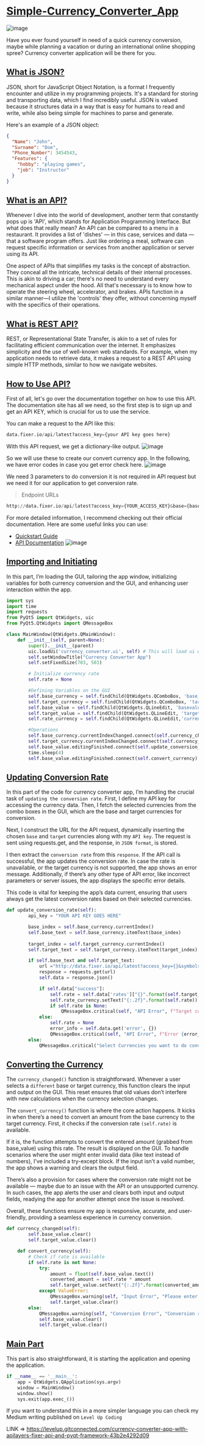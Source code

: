 # <ins>Simple-Currency_Converter_App</ins>
![image](https://github.com/yavuzCodiin/Simple-Currency_Converter_App/assets/82445309/3cef242e-569a-463e-a67f-a5d7805ac713)

Have you ever found yourself in need of a quick currency conversion, maybe while planning a vacation or during an international online shopping spree? Currency converter application will be there for you.
## <ins>What is JSON?</ins>

JSON, short for JavaScript Object Notation, is a format I frequently encounter and utilize in my programming projects. It's a standard for storing and transporting data, which I find incredibly useful. JSON is valued because it structures data in a way that is easy for humans to read and write, while also being simple for machines to parse and generate.

Here's an example of a JSON object:

```json
{
  "Name": "John",
  "Surname": "Doe",
  "Phone_Number": 3454543,
  "Features": {
    "hobby": "playing games",
    "job": "Instructor"
  }
}
```
## <ins>What is an API?</ins>

Whenever I dive into the world of development, another term that constantly pops up is 'API', which stands for Application Programming Interface. But what does that really mean? An API can be compared to a menu in a restaurant. It provides a list of 'dishes' — in this case, services and data — that a software program offers. Just like ordering a meal, software can request specific information or services from another application or server using its API.

One aspect of APIs that simplifies my tasks is the concept of abstraction. They conceal all the intricate, technical details of their internal processes. This is akin to driving a car; there's no need to understand every mechanical aspect under the hood. All that's necessary is to know how to operate the steering wheel, accelerator, and brakes. APIs function in a similar manner—I utilize the 'controls' they offer, without concerning myself with the specifics of their operations.
## <ins>What is REST API?</ins>

REST, or Representational State Transfer, is akin to a set of rules for facilitating efficient communication over the internet. It emphasizes simplicity and the use of well-known web standards. For example, when my application needs to retrieve data, it makes a request to a REST API using simple HTTP methods, similar to how we navigate websites.
## <ins>How to Use API?</ins>

First of all, let's go over the documentation together on how to use this API. The documentation site has all we need, so the first step is to sign up and get an API KEY, which is crucial for us to use the service.

You can make a request to the API like this:
```python
data.fixer.io/api/latest?access_key={your API key goes here}
```
With this API request, we get a dictionary-like output.
![image](https://github.com/yavuzCodiin/Simple-Currency_Converter_App/assets/82445309/11cf9d92-5879-429c-9a9b-200dc09f9417)

So we will use these to create our convert currency app. In the following, we have error codes in case you get error check here.
![image](https://github.com/yavuzCodiin/Simple-Currency_Converter_App/assets/82445309/42a56786-1a82-476d-9f6b-aff04d4c760d)

We need 3 parameters to do conversion it is not required in API request but we need it for our application to get conversion rate.
> Endpoint URLs
```python
http://data.fixer.io/api/latest?access_key={YOUR_ACCESS_KEY}&base={base currency}&symbols={target currency}
```
For more detailed information, I recommend checking out their official documentation. Here are some useful links you can use:

- [Quickstart Guide](https://fixer.io/quickstart)
- [API Documentation](https://fixer.io/documentation)
![image](https://github.com/yavuzCodiin/Simple-Currency_Converter_App/assets/82445309/a6881384-8128-43e5-a051-40183779d139)

## <ins>Importing and Initiating</ins>
In this part, I’m loading the GUI, tailoring the app window, initializing variables for both currency conversion and the GUI, and enhancing user interaction within the app.
```python
import sys
import time
import requests
from PyQt5 import QtWidgets, uic
from PyQt5.QtWidgets import QMessageBox

class MainWindow(QtWidgets.QMainWindow):
    def __init__(self, parent=None):
        super().__init__(parent)
        uic.loadUi('currency_converter.ui', self) # This will load ui which we created with QtDesigner
        self.setWindowTitle("Currency Converter App")
        self.setFixedSize(703, 503)

        # Initialize currency rate
        self.rate = None

        #Defining Variables on the GUI
        self.base_currency = self.findChild(QtWidgets.QComboBox, 'base_comboBox')
        self.target_currency = self.findChild(QtWidgets.QComboBox, 'target_comboBox')
        self.base_value = self.findChild(QtWidgets.QLineEdit, 'basevalue_lineEdit')
        self.target_value = self.findChild(QtWidgets.QLineEdit, 'targetvalue_lineEdit')
        self.rate_currency = self.findChild(QtWidgets.QLineEdit,'currencyrate_lineEdit')

        #Operations
        self.base_currency.currentIndexChanged.connect(self.currency_changed)
        self.target_currency.currentIndexChanged.connect(self.currency_changed)
        self.base_value.editingFinished.connect(self.update_conversion_rate)
        time.sleep(4)
        self.base_value.editingFinished.connect(self.convert_currency)
```
## <ins>Updating Conversion Rate</ins>
In this part of the code for currency converter app, I’m handling the crucial task of `updating the conversion rate`. First, I define my API key for accessing the currency data. Then, I fetch the selected currencies from the combo boxes in the GUI, which are the base and target currencies for conversion.

Next, I construct the URL for the API request, dynamically inserting the chosen `base` and `target` currencies along with my `API key`. The request is sent using requests.get, and the response, in `JSON format`, is stored.

I then extract the `conversion rate` from this `response`. If the API call is successful, the app updates the conversion rate. In case the rate is unavailable, or the target currency is not supported, the app shows an error message. Additionally, if there’s any other type of API error, like incorrect parameters or server issues, the app displays the specific error details.

This code is vital for keeping the app’s data current, ensuring that users always get the latest conversion rates based on their selected currencies.
```python
def update_conversion_rate(self):
        api_key = "YOUR API KEY GOES HERE"

        base_index = self.base_currency.currentIndex()
        self.base_text = self.base_currency.itemText(base_index)
        
        target_index = self.target_currency.currentIndex()
        self.target_text = self.target_currency.itemText(target_index)

        if self.base_text and self.target_text:
            url ="http://data.fixer.io/api/latest?access_key={}&symbols={}&base={}".format(api_key, self.target_text, self.base_text)
            response = requests.get(url)
            self.data = response.json()

            if self.data["success"]:
                self.rate = self.data['rates']["{}".format(self.target_text)]
                self.rate_currency.setText("{:.2f}".format(self.rate))
                if self.rate is None:
                    QMessageBox.critical(self, "API Error", f"Target currency {self.target_text} is not supported.")
            else:
                self.rate = None
                error_info = self.data.get('error', {})
                QMessageBox.critical(self, "API Error", f"Error {error_info.get('code')}: {error_info.get('info')}")
        else:
            QMessageBox.critical("Select Currencies you want to do conversion")
```
## <ins>Converting the Currency</ins>
The `currency_changed()` function is straightforward. Whenever a user selects a `different` base or target currency, this function clears the input and output on the GUI. This reset ensures that old values don’t interfere with new calculations when the currency selection changes.

The `convert_currency()` function is where the core action happens. It kicks in when there’s a need to convert an amount from the base currency to the target currency. First, it checks if the conversion rate `(self.rate)` is available.

If it is, the function attempts to convert the entered amount (grabbed from base_value) using this rate. The result is displayed on the GUI. To handle scenarios where the user might enter invalid data (like text instead of numbers), I’ve included a try-except block. If the input isn’t a valid number, the app shows a warning and clears the output field.

There’s also a provision for cases where the conversion rate might not be available — maybe due to an issue with the API or an unsupported currency. In such cases, the app alerts the user and clears both input and output fields, readying the app for another attempt once the issue is resolved.

Overall, these functions ensure my app is responsive, accurate, and user-friendly, providing a seamless experience in currency conversion.
```python
def currency_changed(self):
        self.base_value.clear()
        self.target_value.clear()

    def convert_currency(self):
        # Check if rate is available
        if self.rate is not None:
            try:
                amount = float(self.base_value.text())
                converted_amount = self.rate * amount
                self.target_value.setText("{:.2f}".format(converted_amount))
            except ValueError:
                QMessageBox.warning(self, "Input Error", "Please enter a valid amount.")
                self.target_value.clear()
        else:
            QMessageBox.warning(self, "Conversion Error", "Conversion rate not available. Please check the base currency and try again.")
            self.base_value.clear()
            self.target_value.clear()
```
## <ins>Main Part</ins>
This part is also straightforward, it is starting the application and opening the application.
```python
if __name__ == '__main__':
    app = QtWidgets.QApplication(sys.argv)
    window = MainWindow()
    window.show()
    sys.exit(app.exec_())
```
If you want to understand this in a more simpler language you can check my Medium writing published on `Level Up Coding`

LINK => https://levelup.gitconnected.com/currency-converter-app-with-apilayers-fixer-api-and-pyqt-framework-43b2e4292d09
